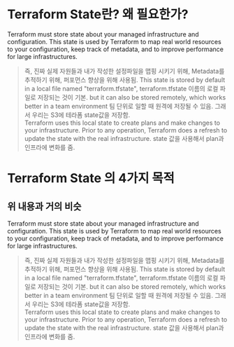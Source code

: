 Terraform State란? 왜 필요한가?
================================
Terraform must store state about your managed infrastructure and configuration. This state is used by Terraform to map real world resources to your configuration, keep track of metadata, and to improve performance for large infrastructures.
> 즉, 진짜 실제 자원들과 내가 작성한 설정파일을 맵핑 시키기 위해, Metadata를 추적하기 위해, 퍼포먼스 향상을 위해 사용됨. 
This state is stored by default in a local file named "terraform.tfstate", 
> terraform.tfstate 이름의 로컬 파일로 저장되는 것이 기본.
but it can also be stored remotely, which works better in a team environment
>  팀 단위로 일할 때 원격에 저장될 수 있음. 그래서 우리는 S3에 테라폼 state값을 저장함.  
Terraform uses this local state to create plans and make changes to your infrastructure. Prior to any operation, Terraform does a refresh to update the state with the real infrastructure.
> state 값을 사용해서 plan과 인프라에 변화를 줌.


Terraform State 의 4가지 목적
============================= 
위 내용과 거의 비슷 
------------------
Terraform must store state about your managed infrastructure and configuration. This state is used by Terraform to map real world resources to your configuration, keep track of metadata, and to improve performance for large infrastructures.
> 즉, 진짜 실제 자원들과 내가 작성한 설정파일을 맵핑 시키기 위해, Metadata를 추적하기 위해, 퍼포먼스 향상을 위해 사용됨. 
This state is stored by default in a local file named "terraform.tfstate", 
> terraform.tfstate 이름의 로컬 파일로 저장되는 것이 기본.
but it can also be stored remotely, which works better in a team environment
>  팀 단위로 일할 때 원격에 저장될 수 있음. 그래서 우리는 S3에 테라폼 state값을 저장함.  
Terraform uses this local state to create plans and make changes to your infrastructure. Prior to any operation, Terraform does a refresh to update the state with the real infrastructure.
> state 값을 사용해서 plan과 인프라에 변화를 줌.

